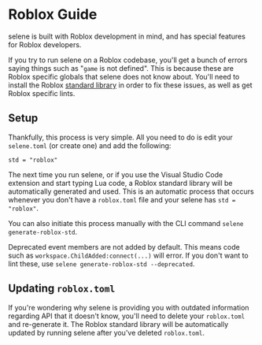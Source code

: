 # Roblox Guide
selene is built with Roblox development in mind, and has special features for Roblox developers.

If you try to run selene on a Roblox codebase, you'll get a bunch of errors saying things such as "`game` is not defined". This is because these are Roblox specific globals that selene does not know about. You'll need to install the Roblox [standard library](./usage/configuration) in order to fix these issues, as well as get Roblox specific lints.

## Setup

Thankfully, this process is very simple. All you need to do is edit your `selene.toml` (or create one) and add the following:

`std = "roblox"`

The next time you run selene, or if you use the Visual Studio Code extension and start typing Lua code, a Roblox standard library will be automatically generated and used. This is an automatic process that occurs whenever you don't have a `roblox.toml` file and your selene has `std = "roblox"`.

You can also initiate this process manually with the CLI command `selene generate-roblox-std`.

Deprecated event members are not added by default. This means code such as `workspace.ChildAdded:connect(...)` will error. If you don't want to lint these, use `selene generate-roblox-std --deprecated`.

## Updating `roblox.toml`

If you're wondering why selene is providing you with outdated information regarding API that it doesn't know, you'll need to delete your `roblox.toml` and re-generate it. The Roblox standard library will be automatically updated by running selene after you've deleted `roblox.toml`.